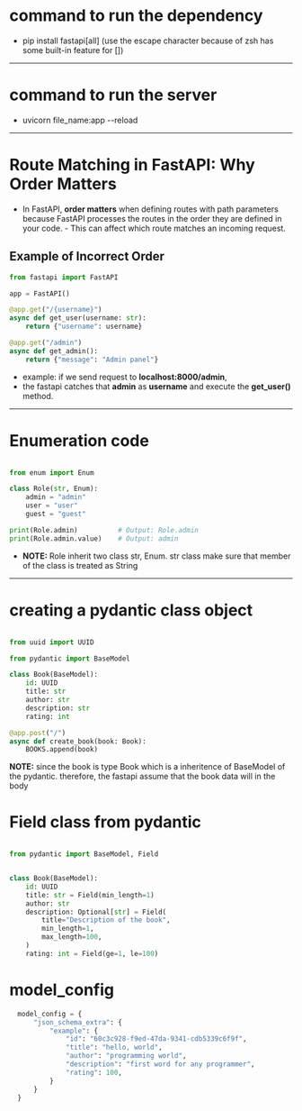 # command to run the dependency

- pip install fastapi\[all\] (use the escape character because of zsh has some built-in feature for [])

---

# command to run the server

- uvicorn file_name:app --reload

---

# Route Matching in FastAPI: Why Order Matters

- In FastAPI, **order matters** when defining routes with path parameters because FastAPI processes the routes in the order they are defined in your code. - This can affect which route matches an incoming request.

## Example of Incorrect Order

```python
from fastapi import FastAPI

app = FastAPI()

@app.get("/{username}")
async def get_user(username: str):
    return {"username": username}

@app.get("/admin")
async def get_admin():
    return {"message": "Admin panel"}


```

- example: if we send request to **localhost:8000/admin**,
- the fastapi catches that **admin** as **username** and execute the **get_user()** method.

---

# Enumeration code

```python

from enum import Enum

class Role(str, Enum):
    admin = "admin"
    user = "user"
    guest = "guest"

print(Role.admin)          # Output: Role.admin
print(Role.admin.value)    # Output: admin
```

- **NOTE:** Role inherit two class str, Enum. str class make sure that member of the class is treated as String

---

# creating a pydantic class object

```python

from uuid import UUID

from pydantic import BaseModel

class Book(BaseModel):
    id: UUID
    title: str
    author: str
    description: str
    rating: int

@app.post("/")
async def create_book(book: Book):
    BOOKS.append(book)

```

**NOTE:** since the book is type Book which is a inheritence of BaseModel of the pydantic. therefore, the fastapi assume that the book data will in the body

# Field class from pydantic

```python

from pydantic import BaseModel, Field


class Book(BaseModel):
    id: UUID
    title: str = Field(min_length=1)
    author: str
    description: Optional[str] = Field(
        title="Description of the book",
        min_length=1,
        max_length=100,
    )
    rating: int = Field(ge=1, le=100)

```

# model_config

```python
  model_config = {
      "json_schema_extra": {
          "example": {
              "id": "60c3c928-f9ed-47da-9341-cdb5339c6f9f",
              "title": "hello, world",
              "author": "programming world",
              "description": "first word for any programmer",
              "rating": 100,
          }
      }
  }
```

